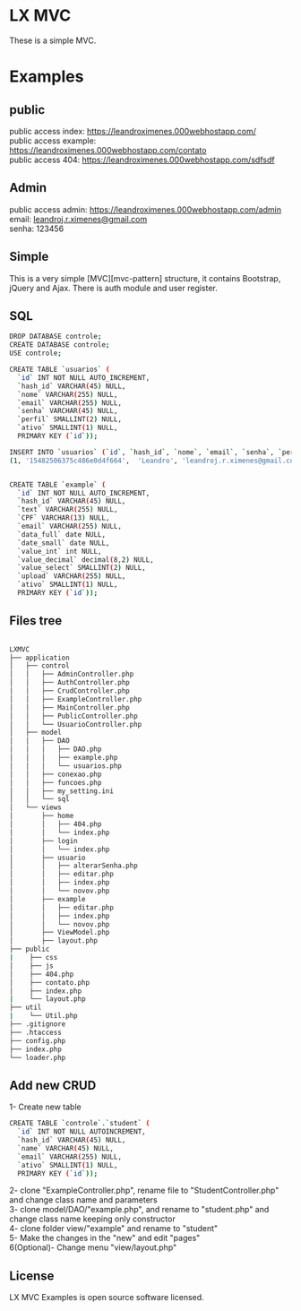# LX MVC 

These is a simple MVC.
# Examples

## public
public access index: https://leandroximenes.000webhostapp.com/<br/>
public access example: https://leandroximenes.000webhostapp.com/contato<br/>
public access 404: https://leandroximenes.000webhostapp.com/sdfsdf<br/>


## Admin
public access admin: https://leandroximenes.000webhostapp.com/admin<br/>
email: leandroj.r.ximenes@gmail.com<br/>
senha: 123456<br/>

## Simple

This is a very simple [MVC][mvc-pattern] structure, it contains Bootstrap, jQuery and Ajax.
There is auth module and user register.

## SQL
```bash
DROP DATABASE controle;
CREATE DATABASE controle;
USE controle;

CREATE TABLE `usuarios` (
  `id` INT NOT NULL AUTO_INCREMENT,
  `hash_id` VARCHAR(45) NULL,
  `nome` VARCHAR(255) NULL,
  `email` VARCHAR(255) NULL,
  `senha` VARCHAR(45) NULL,
  `perfil` SMALLINT(2) NULL,
  `ativo` SMALLINT(1) NULL,
  PRIMARY KEY (`id`));

INSERT INTO `usuarios` (`id`, `hash_id`, `nome`, `email`, `senha`, `perfil`, `ativo`) VALUES
(1, '15482506375c486e0d4f664',  'Leandro', 'leandroj.r.ximenes@gmail.com', 'e10adc3949ba59abbe56e057f20f883e', 1,  1);


CREATE TABLE `example` (
  `id` INT NOT NULL AUTO_INCREMENT,
  `hash_id` VARCHAR(45) NULL,
  `text` VARCHAR(255) NULL,
  `CPF` VARCHAR(13) NULL,
  `email` VARCHAR(255) NULL,
  `data_full` date NULL,
  `date_small` date NULL,
  `value_int` int NULL,
  `value_decimal` decimal(8,2) NULL,
  `value_select` SMALLINT(2) NULL,
  `upload` VARCHAR(255) NULL,
  `ativo` SMALLINT(1) NULL,
  PRIMARY KEY (`id`));

```
## Files tree

```bash

LXMVC
├── application
│   ├── control
│   │   ├── AdminController.php
│   │   ├── AuthController.php
│   │   ├── CrudController.php
│   │   ├── ExampleController.php
│   │   ├── MainController.php
│   │   ├── PublicController.php
│   │   └── UsuarioController.php
│   ├── model
│   │   ├── DAO
│   │   │   ├── DAO.php
│   │   │   ├── example.php
│   │   │   └── usuarios.php
│   │   ├── conexao.php
│   │   ├── funcoes.php
│   │   ├── my_setting.ini
│   │   └── sql
│   └── views
│       ├── home
│       │   ├── 404.php
│       │   └── index.php
│       ├── login
│       │   └── index.php
│       ├── usuario
│       │   ├── alterarSenha.php
│       │   ├── editar.php
│       │   ├── index.php
│       │   └── novov.php
│       ├── example
│       │   ├── editar.php
│       │   ├── index.php
│       │   └── novov.php
│       ├── ViewModel.php
│       ├── layout.php
├── public
|    ├── css
│    ├── js
│    ├── 404.php
│    ├── contato.php
│    ├── index.php
|    └── layout.php
├── util
|    └── Util.php
├── .gitignore
├── .htaccess
├── config.php
├── index.php
└── loader.php

```
## Add new CRUD
1- Create new table
```bash
CREATE TABLE `controle`.`student` (
  `id` INT NOT NULL AUTOINCREMENT,
  `hash_id` VARCHAR(45) NULL,
  `name` VARCHAR(45) NULL,
  `email` VARCHAR(255) NULL,
  `ativo` SMALLINT(1) NULL,
  PRIMARY KEY (`id`));
```
2- clone "ExampleController.php", rename file to "StudentController.php" and change class name and parameters<br/>
3- clone model/DAO/"example.php", and rename to "student.php" and change class name keeping only constructor<br/>
4- clone folder view/"example" and rename to "student"<br/>
5- Make the changes in the "new" and edit "pages"<br/>
6(Optional)- Change menu "view/layout.php"<br/>

## License

LX MVC Examples is open source software licensed. 
